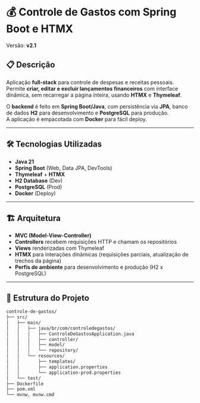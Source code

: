 # 💰 Controle de Gastos com Spring Boot e HTMX

Versão: **v2.1**

## 📋 Descrição

Aplicação **full-stack** para controle de despesas e receitas pessoais.  
Permite **criar, editar e excluir lançamentos financeiros** com interface dinâmica, sem recarregar a página inteira, usando **HTMX** e **Thymeleaf**.  

O **backend** é feito em **Spring Boot/Java**, com persistência via **JPA**, banco de dados **H2** para desenvolvimento e **PostgreSQL** para produção.  
A aplicação é empacotada com **Docker** para fácil deploy.

---

## 🛠 Tecnologias Utilizadas

- **Java 21**
- **Spring Boot** (Web, Data JPA, DevTools)
- **Thymeleaf** + **HTMX**
- **H2 Database** (Dev)
- **PostgreSQL** (Prod)
- **Docker** (Deploy)

---

## 🏗 Arquitetura

- **MVC (Model-View-Controller)**
- **Controllers** recebem requisições HTTP e chamam os repositórios
- **Views** renderizadas com Thymeleaf
- **HTMX** para interações dinâmicas (requisições parciais, atualização de trechos da página)
- **Perfis de ambiente** para desenvolvimento e produção (H2 x PostgreSQL)

---

## 📂 Estrutura do Projeto

```bash
controle-de-gastos/
├── src/
│   ├── main/
│   │   ├── java/br/com/controledegastos/
│   │   │   ├── ControleDeGastosApplication.java
│   │   │   ├── controller/
│   │   │   ├── model/
│   │   │   └── repository/
│   │   └── resources/
│   │       ├── templates/
│   │       ├── application.properties
│   │       └── application-prod.properties
│   └── test/
├── Dockerfile
├── pom.xml
└── mvnw, mvnw.cmd

